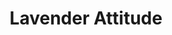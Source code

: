 ---
title: "Lavender Attitude"
description: "This piece is a visual statement. The figure, with pink sunglasses and vibrant accessories, presents herself with a confidence that needs no explanation. The gesture of adjusting the glasses is almost a ritual—a way of saying 'I’m here' without uttering a word. I wanted to capture that moment when fashion becomes language, where every color and every line speaks of identity. It’s a work about style, about presence, about the power of showing up exactly as one chooses."
image: "@assets/projects/21.jpg"
---
